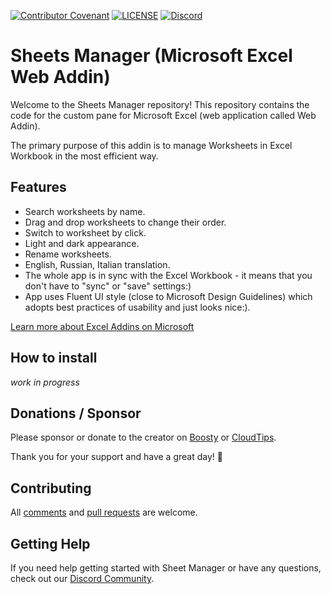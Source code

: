 [![Contributor Covenant](https://img.shields.io/badge/Contributor%20Covenant-v2.0%20adopted-ff69b4.svg)](CODE_OF_CONDUCT.md)
[![LICENSE](https://img.shields.io/github/license/xsoulspace/sheets_manager_excel_addin)](LICENSE)
[![Discord](https://img.shields.io/discord/696688204476055592)](https://discord.gg/y54DpJwmAn)

# Sheets Manager (Microsoft Excel Web Addin)

Welcome to the Sheets Manager repository! This repository contains the code for the custom pane for Microsoft Excel (web application called Web Addin).

The primary purpose of this addin is to manage Worksheets in Excel Workbook in the most efficient way.

## Features

- Search worksheets by name.
- Drag and drop worksheets to change their order.
- Switch to worksheet by click.
- Light and dark appearance.
- Rename worksheets.
- English, Russian, Italian translation.
- The whole app is in sync with the Excel Workbook - it means that you don't have to "sync" or "save" settings:)
- App uses Fluent UI style (close to Microsoft Design Guidelines) which adopts best practices of usability and just looks nice:).

[Learn more about Excel Addins on Microsoft](https://learn.microsoft.com/en-us/office/dev/add-ins/excel/excel-add-ins-overview)

## How to install

_work in progress_

## Donations / Sponsor

Please sponsor or donate to the creator on [Boosty](https://boosty.to/arenukvern) or [CloudTips](https://pay.cloudtips.ru/p/1629cd27).

Thank you for your support and have a great day! 🌄

## Contributing

All [comments](https://github.com/xsoulspace/sheets_manager_excel_addin/issues) and [pull requests](https://github.com/xsoulspace/sheets_manager_excel_addin/pulls) are welcome.

## Getting Help

If you need help getting started with Sheet Manager or have any questions, check out our [Discord Community](https://discord.gg/y54DpJwmAn).
